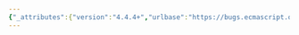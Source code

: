 ```yaml
---
{"_attributes":{"version":"4.4.4+","urlbase":"https://bugs.ecmascript.org/","maintainer":"dherman@mozilla.com"},"bug":{"bug_id":3670,"creation_ts":"2015-01-23 15:40:00 -0800","short_desc":"25.3.3.2 GeneratorValidate : No longer need to handle state=undefined","delta_ts":"2015-02-02 18:38:53 -0800","product":"Draft for 6th Edition","component":"technical issue","version":"Rev 31: January 15, 2015 Draft","rep_platform":"All","op_sys":"All","bug_status":"RESOLVED","resolution":"FIXED","priority":"Normal","bug_severity":"normal","everconfirmed":true,"reporter":{"uid":"andrebargull","name":"André Bargull"},"assigned_to":{"uid":"allen","name":"Allen Wirfs-Brock"},"long_desc":[{"commentid":11688,"comment_count":0,"who":{"uid":"andrebargull","name":"André Bargull"},"bug_when":"2015-01-23 15:40:19 -0800","thetext":"25.3.3.2 GeneratorValidate ( generator )\n\nStep 5: Remove \"state is undefined\" ( => constructor reform)"},{"commentid":11715,"comment_count":1,"who":{"uid":"allen","name":"Allen Wirfs-Brock"},"bug_when":"2015-01-24 21:29:19 -0800","thetext":"fixed in rev32 editor's draft"},{"commentid":11957,"comment_count":2,"who":{"uid":"allen","name":"Allen Wirfs-Brock"},"bug_when":"2015-02-02 18:38:53 -0800","thetext":"fixed in rev32 draft"}]}}
---
```

